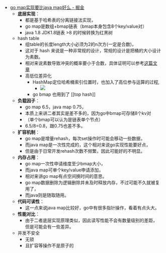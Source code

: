 - [go map实现要比java map好么 - 掘金](https://juejin.cn/post/7066528623297036302)
	- **底层实现**：
		- 都是基于哈希表的分离链接法实现，
		- go map是数组+bmap链表（bmap本身包含8个key/value对）
		- java 1.8 JDK1.8链表 >8 的时候转换为红黑树
	- hash table
		- 组table的长度length大小必须为2的n次方(一定是合数)，
		- 这对于 hash 来说是一种非常规的设计，常规的设计是把桶的大小设计为素数。
		- 相对来说素数导致冲突的概率要小于合数，具体证明可以参考[这篇文章](http://blog.csdn.net/liuqiyao_01/article/details/14475159)
		- 高低位差异化
			- HashMap定位哈希桶索引位置时，也加入了高位参与运算的过程,
				- ![](https://awps-assets.meituan.net/mit-x/blog-images-bundle-2016/45205ec2.png)
			- go bmap 也用到了 [[top hash]]
	- **负载因子**：
		- go map 6.5，java map 0.75，
		- 本质上来讲二者其实是差不多的，因为go中bmap可存储8个kv对
		- （单个bmap可以认为是链表单个节点）
		- 6.5/8=0.8，跟0.75也差不多。
	- **扩容机制**：
		- go map是增量rehash，每次set操作时可能会移动一些数据，
		- 而java map是一次性完成的，这个相对来说go实现性能要好点，
		- 但是由于日常开发rehash次数不频繁，因此可能好的不明显。
	- **内存占用**：
		- go map一次性申请维度至少bmap大小，
		- 而java map可单个key/value申请添加，
		- 相对来讲go map有点空间换时间的意思。
		- go map数据删除为逻辑删除并未及时释放内存，不过可能不久就被复用了，
		- 而java则是随取随用。
	- **代码可读性**：
		- 这一点来说java map比较好，go中有很多指针操作，看着有点头大。
	- **性能对比**：
		- 由于二者底层实现原理类似，因此读写性能不会有数量级别的差距，但是可能会有一些差异。
	- 并发不安全
		- 无锁
		- 且扩容等操作不是原子的